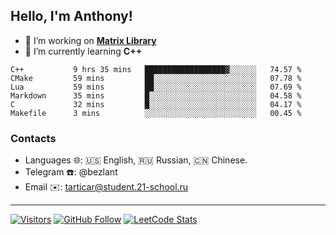 ## Hello, I'm Anthony!
 
- 🔭 I’m working on **[Matrix Library](https://github.com/bezlant/s21_matrix_cpp)**
- 🌱 I’m currently learning **C++**

<!--START_SECTION:waka-->

```text
C++           9 hrs 35 mins   ██████████████████▓░░░░░░   74.57 %
CMake         59 mins         ██░░░░░░░░░░░░░░░░░░░░░░░   07.78 %
Lua           59 mins         ██░░░░░░░░░░░░░░░░░░░░░░░   07.69 %
Markdown      35 mins         █░░░░░░░░░░░░░░░░░░░░░░░░   04.58 %
C             32 mins         █░░░░░░░░░░░░░░░░░░░░░░░░   04.17 %
Makefile      3 mins          ░░░░░░░░░░░░░░░░░░░░░░░░░   00.45 %
```

<!--END_SECTION:waka-->
### Contacts
- Languages 🌐: 🇺🇸 English, 🇷🇺 Russian, 🇨🇳 Chinese.
- Telegram ☎️: @bezlant
- Email ✉️: tarticar@student.21-school.ru
---
[![Visitors](https://shields-io-visitor-counter.herokuapp.com/badge?page=bezlant.bezlant&label=visitors&logo=Codeforces&style=for-the-badge&labelColor=black&color=forestgreen)](https://www.youtube.com/watch?v=dQw4w9WgXcQ)
[![GitHub Follow](https://img.shields.io/github/followers/bezlant?label=follow&logo=github&style=for-the-badge&labelColor=black)](https://github.com/bezlant)
[![LeetCode Stats](https://img.shields.io/badge/dynamic/json?style=for-the-badge&labelColor=black&color=darkorange&label=Solved&query=solvedOverTotal&url=https%3A%2F%2Fleetcode-badge.vercel.app%2Fapi%2Fusers%2Fbezlant&logo=leetcode&logoColor=yellow)](https://leetcode.com/bezlant/)
